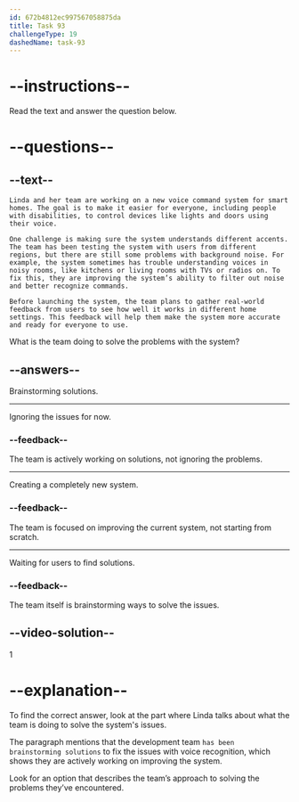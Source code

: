 ```yaml
---
id: 672b4812ec997567058875da
title: Task 93
challengeType: 19
dashedName: task-93
---
```


<!-- READING -->

# --instructions--

Read the text and answer the question below.

# --questions--

## --text--

`Linda and her team are working on a new voice command system for smart homes. The goal is to make it easier for everyone, including people with disabilities, to control devices like lights and doors using their voice.`

`One challenge is making sure the system understands different accents. The team has been testing the system with users from different regions, but there are still some problems with background noise. For example, the system sometimes has trouble understanding voices in noisy rooms, like kitchens or living rooms with TVs or radios on. To fix this, they are improving the system’s ability to filter out noise and better recognize commands.`

`Before launching the system, the team plans to gather real-world feedback from users to see how well it works in different home settings. This feedback will help them make the system more accurate and ready for everyone to use.`

What is the team doing to solve the problems with the system?

## --answers--

Brainstorming solutions.

---

Ignoring the issues for now.

### --feedback--

The team is actively working on solutions, not ignoring the problems.

---

Creating a completely new system.

### --feedback--

The team is focused on improving the current system, not starting from scratch.

---

Waiting for users to find solutions.

### --feedback--

The team itself is brainstorming ways to solve the issues.

## --video-solution--

1

# --explanation--

To find the correct answer, look at the part where Linda talks about what the team is doing to solve the system's issues.

The paragraph mentions that the development team `has been brainstorming solutions` to fix the issues with voice recognition, which shows they are actively working on improving the system.

Look for an option that describes the team’s approach to solving the problems they’ve encountered.

